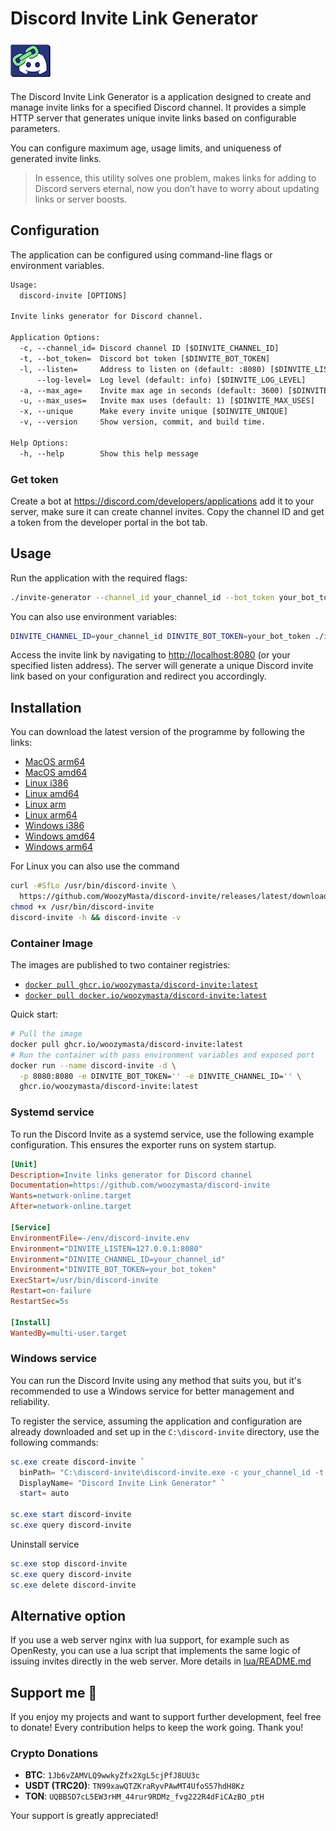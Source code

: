 # Discord Invite Link Generator

![logo]

The Discord Invite Link Generator is a application designed to create and
manage invite links for a specified Discord channel. It provides a simple
HTTP server that generates unique invite links based on configurable
parameters.

You can configure maximum age, usage limits, and uniqueness of generated
invite links.

> In essence, this utility solves one problem, makes links for adding to
> Discord servers eternal, now you don’t have to worry about updating links
> or server boosts.

## Configuration

The application can be configured using command-line flags or
environment variables.

```txt
Usage:
  discord-invite [OPTIONS]

Invite links generator for Discord channel.

Application Options:
  -c, --channel_id= Discord channel ID [$DINVITE_CHANNEL_ID]
  -t, --bot_token=  Discord bot token [$DINVITE_BOT_TOKEN]
  -l, --listen=     Address to listen on (default: :8080) [$DINVITE_LISTEN]
      --log-level=  Log level (default: info) [$DINVITE_LOG_LEVEL]
  -a, --max_age=    Invite max age in seconds (default: 3600) [$DINVITE_MAX_AGE]
  -u, --max_uses=   Invite max uses (default: 1) [$DINVITE_MAX_USES]
  -x, --unique      Make every invite unique [$DINVITE_UNIQUE]
  -v, --version     Show version, commit, and build time.

Help Options:
  -h, --help        Show this help message
```

### Get token

Create a bot at <https://discord.com/developers/applications> add it to your
server, make sure it can create channel invites. Copy the channel ID and get
a token from the developer portal in the bot tab.

## Usage

Run the application with the required flags:

```bash
./invite-generator --channel_id your_channel_id --bot_token your_bot_token
```

You can also use environment variables:

```bash
DINVITE_CHANNEL_ID=your_channel_id DINVITE_BOT_TOKEN=your_bot_token ./invite-generator
```

Access the invite link by navigating to <http://localhost:8080> (or your
specified listen address). The server will generate a unique Discord invite
link based on your configuration and redirect you accordingly.

## Installation

You can download the latest version of the programme by following the links:

* [MacOS arm64][]
* [MacOS amd64][]
* [Linux i386][]
* [Linux amd64][]
* [Linux arm][]
* [Linux arm64][]
* [Windows i386][]
* [Windows amd64][]
* [Windows arm64][]

For Linux you can also use the command

```bash
curl -#SfLo /usr/bin/discord-invite \
  https://github.com/WoozyMasta/discord-invite/releases/latest/download/discord-invite-linux-amd64
chmod +x /usr/bin/discord-invite
discord-invite -h && discord-invite -v
```

### Container Image

The images are published to two container registries:

* [`docker pull ghcr.io/woozymasta/discord-invite:latest`][ghcr]
* [`docker pull docker.io/woozymasta/discord-invite:latest`][docker]

Quick start:

```bash
# Pull the image
docker pull ghcr.io/woozymasta/discord-invite:latest
# Run the container with pass environment variables and exposed port
docker run --name discord-invite -d \
  -p 8080:8080 -e DINVITE_BOT_TOKEN='' -e DINVITE_CHANNEL_ID='' \
  ghcr.io/woozymasta/discord-invite:latest
```

### Systemd service

To run the Discord Invite as a systemd service, use the following example
configuration. This ensures the exporter runs on system startup.

```ini
[Unit]
Description=Invite links generator for Discord channel
Documentation=https://github.com/woozymasta/discord-invite
Wants=network-online.target
After=network-online.target

[Service]
EnvironmentFile=-/env/discord-invite.env
Environment="DINVITE_LISTEN=127.0.0.1:8080"
Environment="DINVITE_CHANNEL_ID=your_channel_id"
Environment="DINVITE_BOT_TOKEN=your_bot_token"
ExecStart=/usr/bin/discord-invite
Restart=on-failure
RestartSec=5s

[Install]
WantedBy=multi-user.target
```

### Windows service

You can run the Discord Invite using any method that suits you, but it's
recommended to use a Windows service for better management and reliability.

To register the service, assuming the application and configuration are
already downloaded and set up in the `C:\discord-invite` directory,
use the following commands:

```powershell
sc.exe create discord-invite `
  binPath= "C:\discord-invite\discord-invite.exe -c your_channel_id -t your_bot_token" `
  DisplayName= "Discord Invite Link Generator" `
  start= auto

sc.exe start discord-invite
sc.exe query discord-invite
```

Uninstall service

```powershell
sc.exe stop discord-invite
sc.exe query discord-invite
sc.exe delete discord-invite
```

## Alternative option

If you use a web server nginx with lua support, for example such as
OpenResty, you can use a lua script that implements the same logic of
issuing invites directly in the web server. More details in
[lua/README.md](lua/README.md)

## Support me 💖

If you enjoy my projects and want to support further development,
feel free to donate! Every contribution helps to keep the work going.
Thank you!

### Crypto Donations

<!-- cSpell:disable -->
* **BTC**: `1Jb6vZAMVLQ9wwkyZfx2XgL5cjPfJ8UU3c`
* **USDT (TRC20)**: `TN99xawQTZKraRyvPAwMT4UfoS57hdH8Kz`
* **TON**: `UQBB5D7cL5EW3rHM_44rur9RDMz_fvg222R4dFiCAzBO_ptH`
<!-- cSpell:enable -->

Your support is greatly appreciated!

<!-- Links -->
[logo]: winres/icon64.png
[ghcr]: https://github.com/WoozyMasta/discord-invite/pkgs/container/discord-invite
[docker]: https://hub.docker.com/r/woozymasta/discord-invite
[MacOS arm64]: https://github.com/WoozyMasta/discord-invite/releases/latest/download/discord-invite-darwin-arm64 "MacOS arm64 file"
[MacOS amd64]: https://github.com/WoozyMasta/discord-invite/releases/latest/download/discord-invite-darwin-amd64 "MacOS amd64 file"
[Linux i386]: https://github.com/WoozyMasta/discord-invite/releases/latest/download/discord-invite-linux-386 "Linux i386 file"
[Linux amd64]: https://github.com/WoozyMasta/discord-invite/releases/latest/download/discord-invite-linux-amd64 "Linux amd64 file"
[Linux arm]: https://github.com/WoozyMasta/discord-invite/releases/latest/download/discord-invite-linux-arm "Linux arm file"
[Linux arm64]: https://github.com/WoozyMasta/discord-invite/releases/latest/download/discord-invite-linux-arm64 "Linux arm64 file"
[Windows i386]: https://github.com/WoozyMasta/discord-invite/releases/latest/download/discord-invite-windows-386.exe "Windows i386 file"
[Windows amd64]: https://github.com/WoozyMasta/discord-invite/releases/latest/download/discord-invite-windows-amd64.exe "Windows amd64 file"
[Windows arm64]: https://github.com/WoozyMasta/discord-invite/releases/latest/download/discord-invite-windows-arm64.exe "Windows arm64 file"
